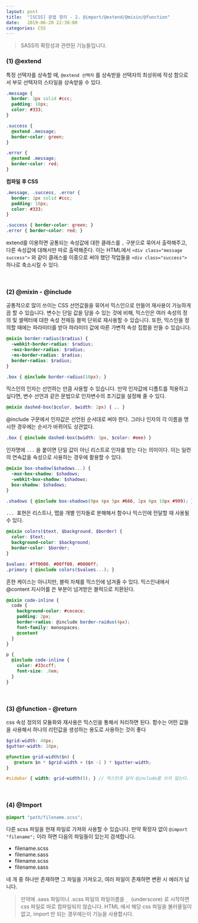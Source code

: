 ```yaml
---
layout: post
title:  "[SCSS] 문법 정리 - 2. @import/@extend/@mixin/@function"
date:   2019-06-20 22:30:00
categories: CSS
---
```


> SASS의 확장성과 관련된 기능들입니다.


### (1) @extend

특정 선택자를 상속할 때, `@extend 선택자` 를 상속받을 선택자의 최상위에 작성 함으로서 부모 선택자의 스타일을 상속받을 수 있다.

```scss
.message {
  border: 1px solid #ccc;
  padding: 10px;
  color: #333;
}

.success {
  @extend .message;
  border-color: green;
}

.error {
  @extend .message;
  border-color: red;
}
```

**컴파일 후 CSS**

```css
.message, .success, .error {
  border: 1px solid #ccc;
  padding: 10px;
  color: #333;
}

.success { border-color: green; }
.error { border-color: red; }
```

extend를 이용하면 공통되는 속성값에 대한 클래스를 `,` 구분으로 묶어서 출력해주고, 다른 속성값에 대해서만  따로 출력해준다. 이는 HTML에서 `<div class="message success">` 와 같이 클래스를 이중으로 써야 했던 작업들을 `<div class="success">` 하나로 축소시킬 수 있다.

<br>

### (2) @mixin - @include

공통적으로 많이 쓰이는 CSS 선언값들을 묶어서 믹스인으로 만들어 재사용이 가능하게끔 할 수 있습니다. 변수는 단일 값을 담을 수 있는 것에 비해, 믹스인은 여러 속성의 정의 및 셀렉터에 대한 속성 전체등 블럭 단위로 재사용할 수 있습니다. 또한, 믹스인을 정의할 때에는 파라미터를 받아 파라미터 값에 따른 가변적 속성 집합을 만들 수 있습니다. 

```scss
@mixin border-radius($radius) {
  -webkit-border-radius: $radius;
  -moz-border-radius: $radius;
  -ms-border-radius: $radius;
  border-radius: $radius;
}

.box { @include border-radius(10px); }
```

믹스인의 인자는 선언하는 만큼 사용할 수 있습니다. 만약 인자값에 디폴트를 적용하고 싶다면, 변수 선언과 같은 문법으로 인자변수의 초기값을 설정해 줄 수 있다.

```scss
@mixin dashed-box($color, $width: 2px) { .. }
```

@include 구문에서 인자값은 선언된 순서대로 써야 한다. 그러나 인자의 각 이름을 명시한 경우에는 순서가 바뀌어도 상관없다.

```scss
.box { @include dashed-box($width: 3px, $color: #eee) }
```

인자명에 `...` 을 붙이면 단일 값이 아닌 리스트로 인자를 받는 다는 의미이다. 이는 일련의 연속값을 속성으로 사용하는 경우에 활용할 수 있다.

```scss
@mixin box-shadow($shadows...) {
  -moz-box-shadow: $shadows;
  -webkit-box-shadow: $shadows;
  box-shadow: $shadows;
}

.shadows { @include box-shadows(0px 4px 5px #666, 2px 6px 10px #999); }
```

`... `표현은 리스트나, 맵을 개별 인자들로 분해해서 함수나 믹스인에 전달할 때 사용될 수 있다.

```scss
@mixin colors($text, $background, $border) {
  color: $text;
  background-color: $background;
  border-color: $border;
}

$values: #ff0000, #00ff00, #0000ff;
.primary { @include colors($values...); }
```

흔한 케이스는 아니지만, 블럭 자체를 믹스인에 넘겨줄 수 있다.  믹스인내에서 @content 지시어를 쓴 부분이 넘겨받은 블럭으로 치환된다.

```scss
@mixin code-inline {
  code {
    background-color: #cecece;
    padding: 2px;
    border-radius: @include border-raidus(4px);
    font-family: monospaces;
    @content
  }
}

p {
  @include code-inline {
    color: #33ccff;
    font-size: .8em;
  }
}
```

<br>

### (3) @function - @return

css 속성 정의의 모듈화와 재사용은 믹스인을 통해서 처리하면 된다. 함수는 어떤 값들을 사용해서 하나의 리턴값을 생성하는 용도로 사용하는 것이 좋다

```scss
$grid-width: 40px; 
$gutter-width: 10px; 

@function grid-width($n) {
   @return $n * $grid-width + ($n -1 ) * $gutter-width; 
} 

#sidebar { width: grid-width(5); } // 믹스인과 달리 @include를 쓰지 않는다.
```

<br>

### (4) @Import 

```scss
@import "path/filename.scss";
```

다른 scss 파일을 현재 파일로 가져와 사용할 수 있습니다. 만약 확장자 없이 `@import "filename";` 이라 하면 다음의 파일들이 있는지 검색합니다.

- filename.scss
- filename.sass
- filename.scss
- filename.sass

네 개 중 하나만 존재하면 그 파일을 가져오고, 여러 파일이 존재하면 변환 시 에러가 납니다.

> 만약에 .sass 파일이나 .scss 파일의 파일이름을  `_ `(underscore) 로 시작하면 css 파일로 따로 컴파일되지 않습니다. HTML 에서 해당 css 파일을 불러올일이 없고, import 만 되는 경우에는이 기능을 사용합시다.